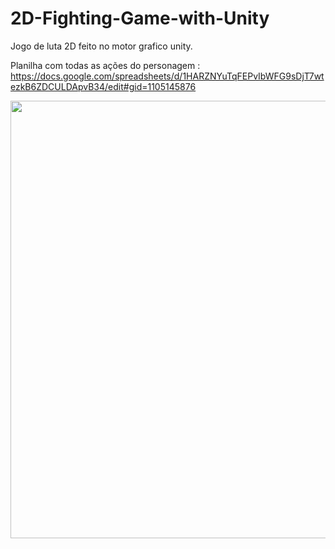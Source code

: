 # 2D-Fighting-Game-with-Unity
Jogo de luta 2D feito no motor grafico unity.

Planilha com todas as ações do personagem :
https://docs.google.com/spreadsheets/d/1HARZNYuTqFEPvIbWFG9sDjT7wtezkB6ZDCULDApvB34/edit#gid=1105145876

<div align = center>
  <img src = "https://user-images.githubusercontent.com/61078593/158027415-ad5eafc0-08b8-4632-b954-1112a2c1ebbe.jpg" width="700px" />
</div>
